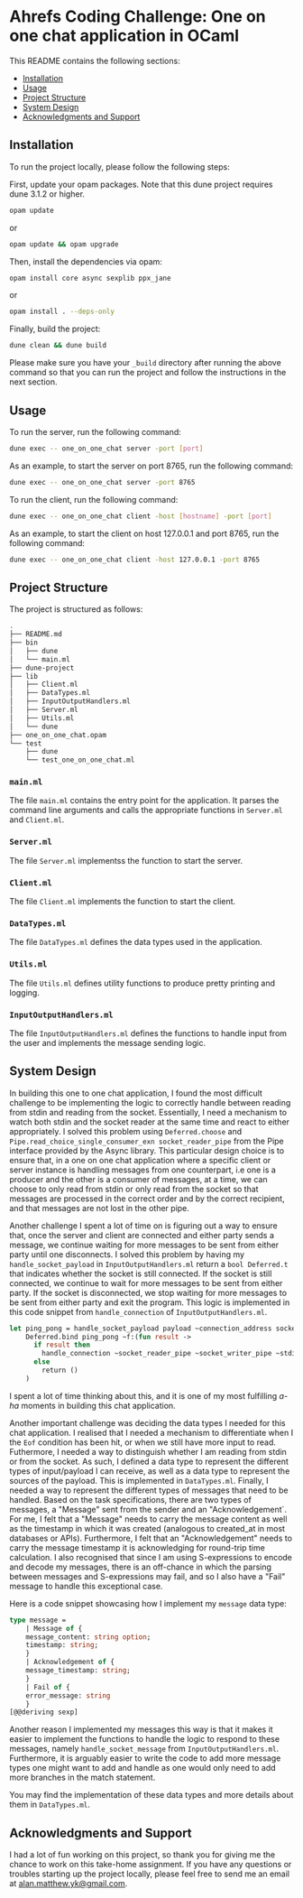 # Ahrefs Coding Challenge: One on one chat application in OCaml

This README contains the following sections:

- [Installation](#installation)
- [Usage](#usage)
- [Project Structure](#project-structure)
- [System Design](#system-design)
- [Acknowledgments and Support](#acknowledgments-and-support)

## Installation

To run the project locally, please follow the following steps:

First, update your opam packages. Note that this dune project requires dune 3.1.2 or higher.

```bash
opam update
```

or

```bash
opam update && opam upgrade
```

Then, install the dependencies via opam:

```bash
opam install core async sexplib ppx_jane
```

or

```bash
opam install . --deps-only
```

Finally, build the project:

```bash
dune clean && dune build
```

Please make sure you have your `_build` directory after running the above command so that you can run the project and follow the instructions in the next section.

## Usage

To run the server, run the following command:

```bash
dune exec -- one_on_one_chat server -port [port]
```

As an example, to start the server on port 8765, run the following command:

```bash
dune exec -- one_on_one_chat server -port 8765
```

To run the client, run the following command:

```bash
dune exec -- one_on_one_chat client -host [hostname] -port [port]
```

As an example, to start the client on host 127.0.0.1 and port 8765, run the following command:

```bash
dune exec -- one_on_one_chat client -host 127.0.0.1 -port 8765
```

## Project Structure

The project is structured as follows:

```bash
.
├── README.md
├── bin
│   ├── dune
│   └── main.ml
├── dune-project
├── lib
│   ├── Client.ml
│   ├── DataTypes.ml
│   ├── InputOutputHandlers.ml
│   ├── Server.ml
│   ├── Utils.ml
│   └── dune
├── one_on_one_chat.opam
└── test
    ├── dune
    └── test_one_on_one_chat.ml
```

### `main.ml`

The file `main.ml` contains the entry point for the application. It parses the command line arguments and calls the appropriate functions in `Server.ml` and `Client.ml`.

### `Server.ml`

The file `Server.ml` implementss the function to start the server.

### `Client.ml`

The file `Client.ml` implements the function to start the client.

### `DataTypes.ml`

The file `DataTypes.ml` defines the data types used in the application.

### `Utils.ml`

The file `Utils.ml` defines utility functions to produce pretty printing and logging.

### `InputOutputHandlers.ml`

The file `InputOutputHandlers.ml` defines the functions to handle input from the user and implements the message sending logic.

## System Design

In building this one to one chat application, I found the most difficult challenge to be implementing the logic to correctly handle between reading from stdin and reading from the socket. Essentially, I need a mechanism to watch both stdin and the socket reader at the same time and react to either appropriately. I solved this problem using `Deferred.choose` and `Pipe.read_choice_single_consumer_exn socket_reader_pipe` from the Pipe interface provided by the Async library. This particular design choice is to ensure that, in a one on one chat application where a specific client or server instance is handling messages from one counterpart, i.e one is a producer and the other is a consumer of messages, at a time, we can choose to only read from stdin or only read from the socket so that messages are processed in the correct order and by the correct recipient, and that messages are not lost in the other pipe.

Another challenge I spent a lot of time on is figuring out a way to ensure that, once the server and client are connected and either party sends a message, we continue waiting for more messages to be sent from either party until one disconnects. I solved this problem by having my `handle_socket_payload` in `InputOutputHandlers.ml` return a `bool Deferred.t` that indicates whether the socket is still connected. If the socket is still connected, we continue to wait for more messages to be sent from either party. If the socket is disconnected, we stop waiting for more messages to be sent from either party and exit the program. This logic is implemented in this code snippet from `handle_connection` of `InputOutputHandlers.ml`.

```ocaml
let ping_pong = handle_socket_payload payload ~connection_address socket_writer_pipe in
    Deferred.bind ping_pong ~f:(fun result ->
      if result then
        handle_connection ~socket_reader_pipe ~socket_writer_pipe ~stdin_reader_pipe ~connection_address
      else
        return ()
    )
```

I spent a lot of time thinking about this, and it is one of my most fulfilling *a-ha* moments in building this chat application.

Another important challenge was deciding the data types I needed for this chat application. I realised that I needed a mechanism to differentiate when I the `Eof` condition has been hit, or when we still have more input to read. Futhermore, I needed a way to distinguish whether I am reading from stdin or from the socket. As such, I defined a data type to represent the different types of input/payload I can receive, as well as a data type to represent the sources of the payload. This is implemented in `DataTypes.ml`. Finally, I needed a way to represent the different types of messages that need to be handled. Based on the task specifications, there are two types of messages, a "Message" sent from the sender and an "Acknowledgement`. For me, I felt that a "Message" needs to carry the message content as well as the timestamp in which it was created (analogous to created_at in most databases or APIs). Furthermore, I felt that an "Acknowledgement" needs to carry the message timestamp it is acknowledging for round-trip time calculation. I also recognised that since I am using S-expressions to encode and decode my messages, there is an off-chance in which the parsing between messages and S-expressions may fail, and so I also have a "Fail" message to handle this exceptional case.

Here is a code snippet showcasing how I implement my `message` data type:

```ocaml
type message =
    | Message of {
    message_content: string option;
    timestamp: string;
    } 
    | Acknowledgement of {
    message_timestamp: string;
    }
    | Fail of {
    error_message: string
    }
[@@deriving sexp]
```

Another reason I implemented my messages this way is that it makes it easier to implement the functions to handle the logic to respond to these messages, namely `handle_socket_message` from `InputOutputHandlers.ml`. Furthermore, it is arguably easier to write the code to add more message types one might want to add and handle as one would only need to add more branches in the match statement.

You may find the implementation of these data types and more details about them in `DataTypes.ml`.

## Acknowledgments and Support

I had a lot of fun working on this project, so thank you for giving me the chance to work on this take-home assignment. If you have any questions or troubles starting up the project locally, please feel free to send me an email at <alan.matthew.yk@gmail.com>.
